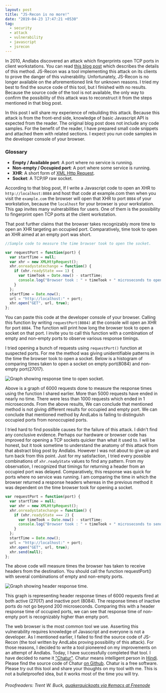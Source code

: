 ```yaml
---
layout: post
title: "JS-Recon is no more!"
date: "2019-04-23 17:47:21 +0530"
tag:
  - security
  - attack
  - vulnerability
  - javascript
  - jsrecon
---
```


In 2010, Andlabs discovered an attack which fingerprints open TCP ports in
client workstations. You can read [this blog post][andlabs_blogpost] which
describes the details of this method. JS-Recon was a tool implementing this
attack on its clients to prove the danger of this vulnerability. Unfortunately,
JS-Recon is no longer available on the aforementioned link for unknown reasons.
I tried my best to find the source code of this tool, but I finished with no
results.  Because the source code of the tool is not available, the only way to
confirm the possibility of this attack was to reconstruct it from the steps
mentioned in that blog post.

In this post I will share my experience of rebuilding this attack. Because this
attack is from the front-end side, knowledge of basic Javascript API is expected
from the reader. The original blog post does not include any code samples. For
the benefit of the reader, I have prepared small code snippets and attached them
with related sections. I expect you run code samples in the developer console of
your browser.

### Glossary

* **Empty / Available port**: A port where no service is running.
* **Non-empty / Occupied port**: A port where some service is running.
* **XHR**: A short form of [XML Http Request][mdn_xhr].
* **Socket**: A TCP/IP raw socket.

According to that blog post, If I write a Javascript code to open an XHR to
`http://localhost:8084` and host that code at example.com then when you visit
the `example.com` the browser will open that XHR to port `8084` of your
workstation, because the `localhost` for your browser is your workstation. This
gap invites many vulnerabilities for users. One of them is the possibility to
fingerprint open TCP ports at the client workstation.

That post further claims that the browser takes recognizably more time to open
an XHR targeting an occupied port. Comparatively, time took to open an XHR aimed
at an empty port was short.

```javascript
//Sample code to measure the time browser took to open the socket.

var requestPort = function(port) {
  var startTime = null;
  var xhr = new XMLHttpRequest();
  xhr.onreadystatechange = function() {
    if (xhr.readyState === 1) {
      var timeTook = Date.now() - startTime;
      console.log("Browser took : " + timeTook + " microseconds to open.");
    }
  };
  startTime = Date.now();
  url = "http://localhost:" + port;
  xhr.open("GET", url, true);
};
```

You can paste this code at the developer console of your browser. Calling this
function by writing `requestPort(8084)` at the console will open an XHR for port
`8084`. The function will print how long the browser took to open a socket on
that port. I invite you to call this function with a combination of empty and
non-empty ports to observe various response timings.

I tried opening a bunch of requests using `requestPort()` function at suspected
ports. For me the method was giving unidentifiable patterns in the time the
browser took to open a socket. Below is a histogram of comparing times taken to
open a socket on empty port(8084) and non-empty port(27017).

![Graph showing response time to open socket.]({{site.url}}/assets/images/js_recon_is_no_more/graph_response_time_open_socket.png)


Above is a graph of 6000 requests done to measure the response times using the
function I shared earlier. More than 5000 requests have ended in nearly no time.
There were less than 1000 requests which ended in 1 microseconds. From the above
results, We can conclude that mentioned method is not giving different results
for occupied and empty port. We can conclude that mentioned method by AndLabs is
failing to distinguish occupied ports from nonoccupied ports.

I tried hard to find possible causes for the failure of this attack. I didn't
find any conclusive evidence. Perhaps our hardware or browser code has improved
for opening a TCP sockets quicker than what it used to. I will be honest, but it
took sometime to understand the anatomy of this attack from that abstract blog
post by Andlabs. However I was not about to give up and turn back from this
point. Just for my satisfaction, I tried every possible combinations of
`xhr.readyState` values to find any pattern. From my observation, I recognized
that timings for returning a header from an occupied port was delayed.
Comparatively, this response was quick for ports where no service was running. I
am comparing the time in which the browser returned a response headers whereas
in the previous method it was dependent on the time browser took for opening a
socket.

```javascript
var requestPort = function(port) {
  var startTime = null;
  var xhr = new XMLHttpRequest();
  xhr.onreadystatechange = function() {
    if (xhr.readyState === 2) {
      var timeTook = Date.now() - startTime;
      console.log("Browser took : " + timeTook + " microseconds to send response headers.");
    }
  };
  startTime = Date.now();
  url = "http://localhost:" + port;
  xhr.open("GET", url, true);
  xhr.send(null);
};
```

The above code will measure times the browser has taken to receive headers from
the destination. You should call the function requestPort() with several
combinations of empty and non-empty ports.

![Graph showing header response time.]({{site.url}}/assets/images/js_recon_is_no_more/graph_header_response_time.png)

This graph is representing header response times of 6000 requests fired at both
active (27017) and inactive port (8084). The response times of inactive ports do
not go beyond 200 microseconds. Comparing this with a header response time of
occupied ports, we can see that response time of non-empty port is recognizably
higher than empty port.

The web browser is the most common tool we use. Asserting this vulnerability
requires knowledge of Javascript and everyone is not a developer. As I mentioned
earlier, I failed to find the source code of JS-Recon (the tool written by
AndLabs proving possibility of this attack). For those reasons, I decided to
write a tool pioneered on my improvements on an attempt of Andlabs.  Today, I
have successfully completed that tool. I have decided to name it
["Chatur"][chatur_pronounciation]. Chatur means intelligent person in
[Hindi][hindi].  Please find the source code of Chatur [on
Github][chatur_github]. Chatur is a free software. Please try out this tool and
share your thoughts on my tool with me. This is not a bulletproofed idea, but it
works most of the time you will try.

###### Proofreaders: Trent W. Buck, [quakerquickoats via #emacs at Freenode](mailto:quakerquickoats@gmail.com)

[andlabs_blogpost]: http://blog.andlabs.org/2010/12/port-scanning-with-html5-and-js-recon.html
[mdn_xhr]: https://developer.mozilla.org/en-US/docs/Web/API/XMLHttpRequest
[chatur_pronounciation]: https://youtu.be/Tih_dP_Tv2w
[chatur_github]: https://github.com/ultimatecoder/chatur
[hindi]: https://en.wikipedia.org/wiki/Hindi
